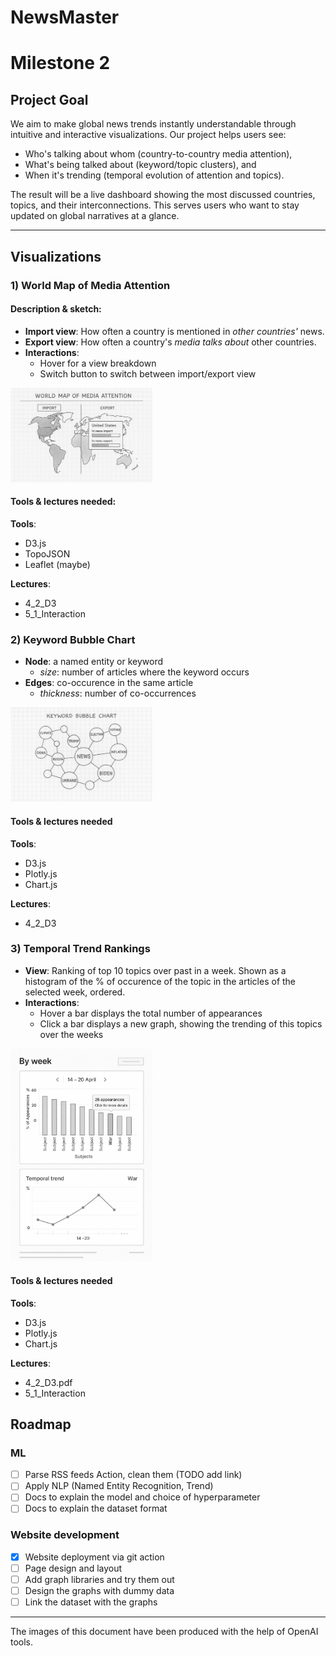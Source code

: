 # **NewsMaster**
# Milestone 2

## Project Goal

We aim to make global news trends instantly understandable through intuitive and interactive visualizations. Our project helps users see:

- Who's talking about whom (country-to-country media attention),
- What's being talked about (keyword/topic clusters), and
- When it's trending (temporal evolution of attention and topics).

The result will be a live dashboard showing the most discussed countries, topics, and their interconnections. This serves users who want to stay updated on global narratives at a glance.

---

## Visualizations

### 1) World Map of Media Attention

#### Description & sketch:
- **Import view**: How often a country is mentioned in *other countries'* news.
- **Export view**: How often a country's *media talks about* other countries.
- **Interactions**: 
    - Hover for a view breakdown
    - Switch button to switch between import/export view

<img src="res/world_map.png" alt="World Map Visualization" width="45%">

#### Tools & lectures needed:  
**Tools**:  
- D3.js  
- TopoJSON  
- Leaflet (maybe)  

**Lectures**:  
- 4_2_D3
- 5_1_Interaction

### 2) Keyword Bubble Chart

- **Node**: a named entity or keyword
    - *size*: number of articles where the keyword occurs
- **Edges**: co-occurence in the same article
    - *thickness*: number of co-occurrences

<img src="res/bubble_chart.png" alt="Bubble Chart Keyword" width="45%">

#### Tools & lectures needed
**Tools**:
- D3.js
- Plotly.js 
- Chart.js

**Lectures**:
- 4_2_D3

### 3) Temporal Trend Rankings

- **View**: Ranking of top 10 topics over past in a week. Shown as a histogram of the % of occurence of the topic in the articles of the selected week, ordered.
- **Interactions**:
  - Hover a bar displays the total number of appearances
  - Click a bar displays a new graph, showing the trending of this topics over the weeks

<img src="res/temporal_trend.jpg" alt="Temporal Trend Visualization" width="45%">

#### Tools & lectures needed
**Tools**:
- D3.js
- Plotly.js 
- Chart.js

**Lectures**:
- 4_2_D3.pdf
- 5_1_Interaction

## Roadmap
### ML

- [ ] Parse RSS feeds Action, clean them (TODO add link)
- [ ] Apply NLP (Named Entity Recognition, Trend)
- [ ] Docs to explain the model and choice of hyperparameter
- [ ] Docs to explain the dataset format
  
### Website development

- [X] Website deployment via git action
- [ ] Page design and layout
- [ ] Add graph libraries and try them out
- [ ] Design the graphs with dummy data
- [ ] Link the dataset with the graphs

---
The images of this document have been produced with the help of OpenAI tools.
